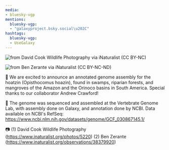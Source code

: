 ```yaml
---
media:
- bluesky-vgp
mentions:
  bluesky-vgp:
  - "galaxyproject.bsky.social\u202C"
hashtags:
  bluesky-vgp:
  - UseGalaxy
---
```

![from David Cook Wildlife Photography via iNaturalist (CC BY-NC)](https://inaturalist-open-data.s3.amazonaws.com/photos/5220/medium.jpg)

![from Ben Zerante via iNaturalist (CC BY-NC-ND)](https://inaturalist-open-data.s3.amazonaws.com/photos/60989651/large.jpeg)


🪽 We are excited to announce an annotated genome assembly for the hoatzin (Opisthocomus hoazin), found in swamps, riparian forests, and mangroves of the Amazon and the Orinoco basins in South America. Special thanks to our collaborator Andrew Crawford!


🧬 The genome was sequenced and assembled at the Vertebrate Genome Lab, with assembly done on Galaxy, and annotation done by NCBI. Data available on NCBI's RefSeq: https://www.ncbi.nlm.nih.gov/datasets/genome/GCF_030867145.1/


📷️ (1) David Cook Wildlife Photography (https://www.inaturalist.org/photos/5220)
(2) Ben Zerante (https://www.inaturalist.org/observations/38379920)
